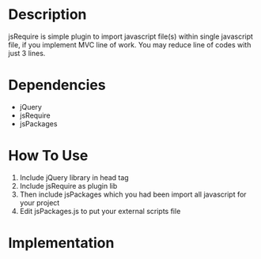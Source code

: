 Description
===========
jsRequire is simple plugin to import javascript file(s) within single javascript file, if you implement MVC line of work. You may reduce line of codes with just 3 lines.

Dependencies
============
- jQuery
- jsRequire
- jsPackages

How To Use
==========
1. Include jQuery library in head tag
2. Include jsRequire as plugin lib
3. Then include jsPackages which you had been import all javascript for your project
4. Edit jsPackages.js to put your external scripts file

Implementation
==============
<script>
	$.jsRequire('your_file_url');
</script>
